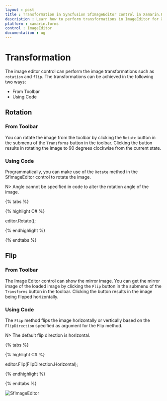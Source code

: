 ```yaml
---
layout : post
title : Transformation in Syncfusion SfImageEditor control in Xamarin.Forms
description : Learn how to perform transformations in ImageEditor for Xamarin.Forms
platform : xamarin.forms
control : ImageEditor
documentation : ug
---
```


# Transformation

The image editor control can perform the image transformations such as `rotation` and `flip`. The transformations can be achieved in the following two ways:

* From Toolbar
* Using Code

## Rotation

### From Toolbar

You can rotate the image from the toolbar by clicking the `Rotate` button in the submenu of the `Transforms` button in the toolbar. Clicking the button results in rotating the image to 90 degrees clockwise from the current state.

### Using Code

Programmatically, you can make use of the `Rotate` method in the SfImageEditor control to rotate the image.

N> Angle cannot be specified in code to alter the rotation angle of the image.

{% tabs %}

{% highlight C# %}

editor.Rotate();

{% endhighlight %}

{% endtabs %}

## Flip

### From Toolbar

The Image Editor control can show the mirror image. You can get the mirror image of the loaded image by clicking the `Flip` button in the submenu of the `Transforms` button in the toolbar. Clicking the button results in the image being flipped horizontally.

### Using Code

The `Flip` method flips the image horizontally or vertically based on the `FlipDirection` specified as argument for the Flip method.

N> The default flip direction is horizontal.

{% tabs %}

{% highlight C# %}

editor.Flip(FlipDirection.Horizontal);

{% endhighlight %}

{% endtabs %}

![SfImageEditor](ImageEditor_images/Flip.gif)
